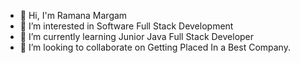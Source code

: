 - 👋 Hi, I'm Ramana Margam
- 👀 I’m interested in Software Full Stack Development
- 🌱 I’m currently learning Junior Java Full Stack Developer
- 💞️ I’m looking to collaborate on Getting Placed In a Best Company.


<!---
Jfsjd-Mum-Ramana/Jfsjd-Mum-Ramana is a ✨ special ✨ repository because its `README.md` (this file) appears on your GitHub profile.
You can click the Preview link to take a look at your changes.
--->
